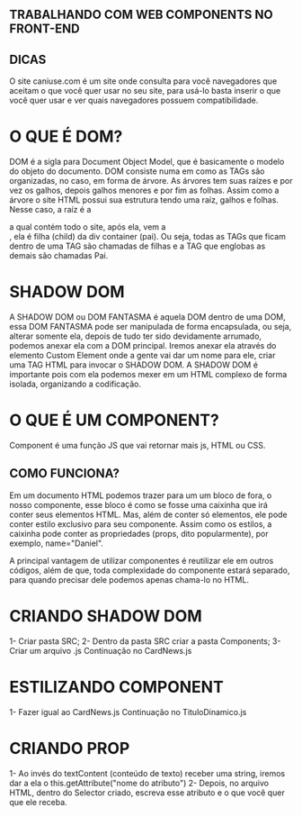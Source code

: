 ## TRABALHANDO COM WEB COMPONENTS NO FRONT-END

## DICAS

O site caniuse.com é um site onde consulta para você navegadores que aceitam o que você quer usar no seu site, para usá-lo basta inserir o que você quer usar e ver quais navegadores possuem compatibilidade.


# O QUE É DOM?

DOM é a sigla para Document Object Model, que é basicamente o modelo do objeto do documento.
DOM consiste numa em como as TAGs são organizadas, no caso, em forma de árvore. As árvores tem suas raízes e por vez os galhos, depois galhos menores e por fim as folhas. 
Assim como a árvore o site HTML possui sua estrutura tendo uma raíz, galhos e folhas. Nesse caso, a raíz é a <div class="container"> a qual contém todo o site, após ela, vem a <div class="card">, ela é filha (child) da div container (pai). Ou seja, todas as TAGs que ficam dentro de uma TAG são chamadas de filhas e a TAG que englobas as demais são chamadas Pai.

# SHADOW DOM

A SHADOW DOM ou DOM FANTASMA é aquela DOM dentro de uma DOM, essa DOM FANTASMA pode ser manipulada de forma encapsulada, ou seja, alterar somente ela, depois de tudo ter sido devidamente arrumado, podemos anexar ela com a DOM principal. Iremos anexar ela através do elemento Custom Element onde a gente vai dar um nome para ele, criar uma TAG HTML para invocar o SHADOW DOM.
A SHADOW DOM é importante pois com ela podemos mexer em um HTML complexo de forma isolada, organizando a codificação.

# O QUE É UM COMPONENT?

Component é uma função JS que vai retornar mais js, HTML ou CSS.

## COMO FUNCIONA?

Em um documento HTML podemos trazer para um um bloco de fora, o nosso componente, esse bloco é como se fosse uma caixinha que irá conter seus elementos HTML.
Mas, além de conter só elementos, ele pode conter estilo exclusivo para seu componente. Assim como os estilos, a caixinha pode conter as propriedades (props, dito popularmente), por exemplo, name="Daniel".

A principal vantagem de utilizar componentes é reutilizar ele em outros códigos, além de que, toda complexidade do componente estará separado, para quando precisar dele podemos apenas chama-lo no HTML.

# CRIANDO SHADOW DOM

1- Criar pasta SRC;
2- Dentro da pasta SRC criar a pasta Components;
3- Criar um arquivo .js
Continuação no CardNews.js

# ESTILIZANDO COMPONENT

1- Fazer igual ao CardNews.js
Continuação no TituloDinamico.js

# CRIANDO PROP

1- Ao invés do textContent (conteúdo de texto) receber uma string, iremos dar a ela o this.getAttribute("nome do atributo")
2- Depois, no arquivo HTML, dentro do Selector criado, escreva esse atributo e o que você quer que ele receba.